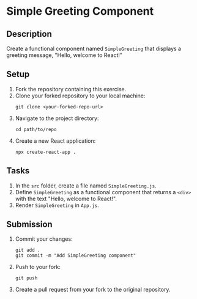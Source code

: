 # Simple Greeting Component

## Description
Create a functional component named `SimpleGreeting` that displays a greeting message, "Hello, welcome to React!"

## Setup
1. Fork the repository containing this exercise.
2. Clone your forked repository to your local machine:
   ```
   git clone <your-forked-repo-url>
   ```
3. Navigate to the project directory:
   ```
   cd path/to/repo
   ```
4. Create a new React application:
   ```
   npx create-react-app .
   ```

## Tasks
1. In the `src` folder, create a file named `SimpleGreeting.js`.
2. Define `SimpleGreeting` as a functional component that returns a `<div>` with the text "Hello, welcome to React!".
3. Render `SimpleGreeting` in `App.js`.

## Submission
1. Commit your changes:
   ```
   git add .
   git commit -m "Add SimpleGreeting component"
   ```
2. Push to your fork:
   ```
   git push
   ```
3. Create a pull request from your fork to the original repository.
